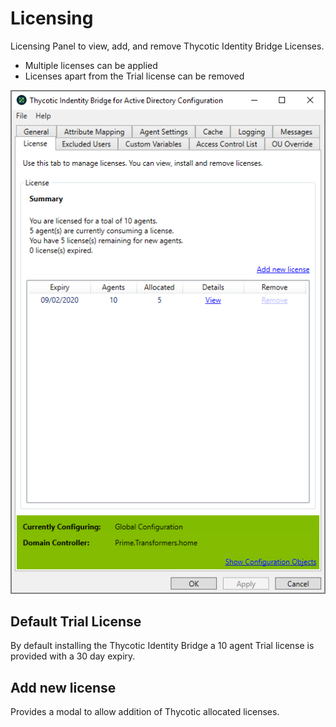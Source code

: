 [title]: # (Licensing)
[tags]: # (panel)
[priority]: # (4)
# Licensing

Licensing Panel to view, add, and remove Thycotic Identity Bridge Licenses.

* Multiple licenses can be applied
* Licenses apart from the Trial license can be removed

![licensing](../images/licensing.png "Licensing tab of the Bridge Configuration tool")

## Default Trial License

By default installing the Thycotic Identity Bridge a 10 agent Trial license is provided with a 30 day expiry.

## Add new license

Provides a modal to allow addition of Thycotic allocated licenses.
